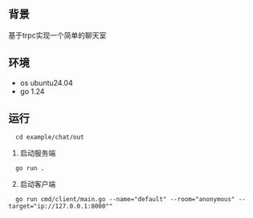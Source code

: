 ## 背景
基于trpc实现一个简单的聊天室

## 环境
- os ubuntu24.04
- go 1.24

## 运行

```shell
  cd example/chat/out
```

1. 启动服务端
```shell
  go run .
```
2. 启动客户端
```shell
  go run cmd/client/main.go --name="default" --room="anonymous" --target="ip://127.0.0.1:8000""
```


